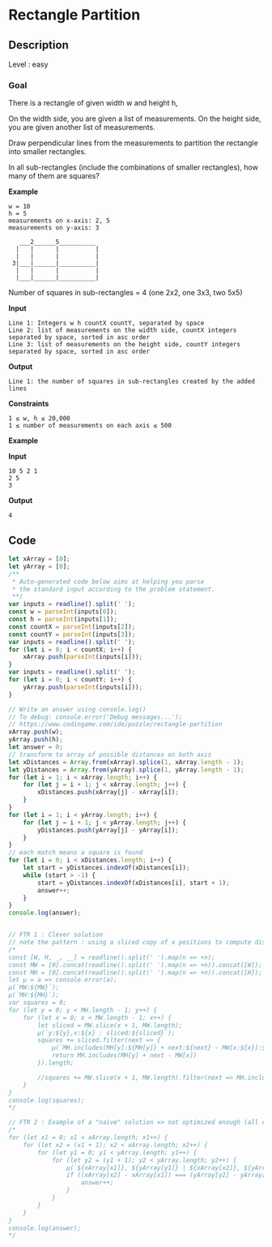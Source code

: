 # Rectangle Partition

## Description

Level : easy

### Goal

There is a rectangle of given width w and height h,

On the width side, you are given a list of measurements.
On the height side, you are given another list of measurements.

Draw perpendicular lines from the measurements to partition the rectangle into smaller rectangles.

In all sub-rectangles (include the combinations of smaller rectangles), how many of them are squares?


**Example**
```
w = 10
h = 5
measurements on x-axis: 2, 5
measurements on y-axis: 3

   ___2______5__________ 
  |   |      |          |
  |   |      |          |
 3|___|______|__________|
  |   |      |          |
  |___|______|__________|
```
Number of squares in sub-rectangles = 4 (one 2x2, one 3x3, two 5x5)

**Input**
```
Line 1: Integers w h countX countY, separated by space
Line 2: list of measurements on the width side, countX integers separated by space, sorted in asc order
Line 3: list of measurements on the height side, countY integers separated by space, sorted in asc order
```

**Output**
```
Line 1: the number of squares in sub-rectangles created by the added lines
```

**Constraints**
```
1 ≤ w, h ≤ 20,000
1 ≤ number of measurements on each axis ≤ 500
```

**Example**

**Input**
```
10 5 2 1
2 5
3
```

**Output**
```
4
```

## Code

```js
let xArray = [0];
let yArray = [0];
/**
 * Auto-generated code below aims at helping you parse
 * the standard input according to the problem statement.
 **/
var inputs = readline().split(' ');
const w = parseInt(inputs[0]);
const h = parseInt(inputs[1]);
const countX = parseInt(inputs[2]);
const countY = parseInt(inputs[3]);
var inputs = readline().split(' ');
for (let i = 0; i < countX; i++) {
    xArray.push(parseInt(inputs[i]));
}
var inputs = readline().split(' ');
for (let i = 0; i < countY; i++) {
    yArray.push(parseInt(inputs[i]));
}

// Write an answer using console.log()
// To debug: console.error('Debug messages...');
// https://www.codingame.com/ide/puzzle/rectangle-partition
xArray.push(w);
yArray.push(h);
let answer = 0;
// transform to array of possible distances on both axis
let xDistances = Array.from(xArray).splice(1, xArray.length - 1);
let yDistances = Array.from(yArray).splice(1, yArray.length - 1);
for (let i = 1; i < xArray.length; i++) {
    for (let j = i + 1; j < xArray.length; j++) {
        xDistances.push(xArray[j] - xArray[i]);
    }
}
for (let i = 1; i < yArray.length; i++) {
    for (let j = i + 1; j < yArray.length; j++) {
        yDistances.push(yArray[j] - yArray[i]);
    }
}
// each match means a square is found
for (let i = 0; i < xDistances.length; i++) {
    let start = yDistances.indexOf(xDistances[i]);
    while (start > -1) {
        start = yDistances.indexOf(xDistances[i], start + 1);
        answer++;
    }
}
console.log(answer);


// FTR 1 : Clever solution
// note the pattern : using a sliced copy of x positions to compute distances
/*
const [W, H, _, __] = readline().split(' ').map(n => +n);
const MW = [0].concat(readline().split(' ').map(n => +n)).concat([W]);
const MH = [0].concat(readline().split(' ').map(n => +n)).concat([H]);
let µ = a => console.error(a);
µ(`MW:${MW}`);
µ(`MH:${MH}`);
var squares = 0;
for (let y = 0; y < MH.length - 1; y++) {
    for (let x = 0; x < MW.length - 1; x++) {
        let sliced = MW.slice(x + 1, MW.length);
        µ(`y:${y},x:${x} : sliced:${sliced}`);
        squares += sliced.filter(next => {
            µ(`MH.includes(MH[y]:${MH[y]} + next:${next} - MW[x:${x}]:${MW[x]}) = MH.includes(${MH[y] + next - MW[x]}) = ${MH.includes(MH[y] + next - MW[x])}`);
            return MH.includes(MH[y] + next - MW[x])
        }).length;

        //squares += MW.slice(x + 1, MW.length).filter(next => MH.includes(MH[y] + next - MW[x])).length;
    }
}
console.log(squares);
*/

// FTR 2 : Example of a "naive" solution => not optimized enough (all cases are evaluated)
/*
for (let x1 = 0; x1 < xArray.length; x1++) {
    for (let x2 = (x1 + 1); x2 < xArray.length; x2++) {
        for (let y1 = 0; y1 < yArray.length; y1++) {
            for (let y2 = (y1 + 1); y2 < yArray.length; y2++) {
                µ(`${xArray[x1]}, ${yArray[y1]} | ${xArray[x2]}, ${yArray[y2]}`);
                if ((xArray[x2] - xArray[x1]) === (yArray[y2] - yArray[y1])) {
                    answer++;
                }
            }
        }
    }    
}
console.log(answer);
*/

```
